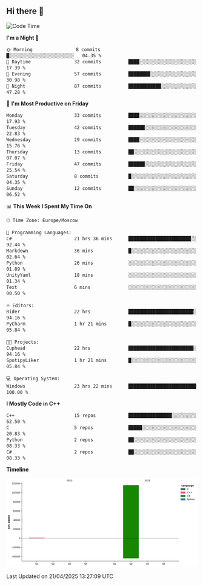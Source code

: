 ## Hi there 👋

<!--
**wxrstvrsn/wxrstvrsn** is a ✨ _special_ ✨ repository because its `README.md` (this file) appears on your GitHub profile.

Here are some ideas to get you started:

- 🔭 I’m currently working on ...
- 🌱 I’m currently learning ...
- 👯 I’m looking to collaborate on ...
- 🤔 I’m looking for help with ...
- 💬 Ask me about ...
- 📫 How to reach me: ...
- 😄 Pronouns: ...
- ⚡ Fun fact: ...
-->
<!--START_SECTION:waka-->
![Code Time](http://img.shields.io/badge/Code%20Time-26%20hrs%2052%20mins-blue)

**I'm a Night 🦉** 

```text
🌞 Morning                8 commits           █░░░░░░░░░░░░░░░░░░░░░░░░   04.35 % 
🌆 Daytime                32 commits          ████░░░░░░░░░░░░░░░░░░░░░   17.39 % 
🌃 Evening                57 commits          ████████░░░░░░░░░░░░░░░░░   30.98 % 
🌙 Night                  87 commits          ████████████░░░░░░░░░░░░░   47.28 % 
```
📅 **I'm Most Productive on Friday** 

```text
Monday                   33 commits          ████░░░░░░░░░░░░░░░░░░░░░   17.93 % 
Tuesday                  42 commits          ██████░░░░░░░░░░░░░░░░░░░   22.83 % 
Wednesday                29 commits          ████░░░░░░░░░░░░░░░░░░░░░   15.76 % 
Thursday                 13 commits          ██░░░░░░░░░░░░░░░░░░░░░░░   07.07 % 
Friday                   47 commits          ██████░░░░░░░░░░░░░░░░░░░   25.54 % 
Saturday                 8 commits           █░░░░░░░░░░░░░░░░░░░░░░░░   04.35 % 
Sunday                   12 commits          ██░░░░░░░░░░░░░░░░░░░░░░░   06.52 % 
```


📊 **This Week I Spent My Time On** 

```text
🕑︎ Time Zone: Europe/Moscow

💬 Programming Languages: 
C#                       21 hrs 36 mins      ███████████████████████░░   92.44 % 
Markdown                 36 mins             █░░░░░░░░░░░░░░░░░░░░░░░░   02.64 % 
Python                   26 mins             ░░░░░░░░░░░░░░░░░░░░░░░░░   01.89 % 
UnityYaml                18 mins             ░░░░░░░░░░░░░░░░░░░░░░░░░   01.34 % 
Text                     6 mins              ░░░░░░░░░░░░░░░░░░░░░░░░░   00.50 % 

🔥 Editors: 
Rider                    22 hrs              ████████████████████████░   94.16 % 
PyCharm                  1 hr 21 mins        █░░░░░░░░░░░░░░░░░░░░░░░░   05.84 % 

🐱‍💻 Projects: 
Cuphead                  22 hrs              ████████████████████████░   94.16 % 
SpotipyLiker             1 hr 21 mins        █░░░░░░░░░░░░░░░░░░░░░░░░   05.84 % 

💻 Operating System: 
Windows                  23 hrs 22 mins      █████████████████████████   100.00 % 
```

**I Mostly Code in C++** 

```text
C++                      15 repos            ████████████████░░░░░░░░░   62.50 % 
C                        5 repos             █████░░░░░░░░░░░░░░░░░░░░   20.83 % 
Python                   2 repos             ██░░░░░░░░░░░░░░░░░░░░░░░   08.33 % 
C#                       2 repos             ██░░░░░░░░░░░░░░░░░░░░░░░   08.33 % 
```



**Timeline**

![Lines of Code chart](https://raw.githubusercontent.com/wxrstvrsn/wxrstvrsn/main/assets/bar_graph.png)


 Last Updated on 21/04/2025 13:27:09 UTC
<!--END_SECTION:waka-->
